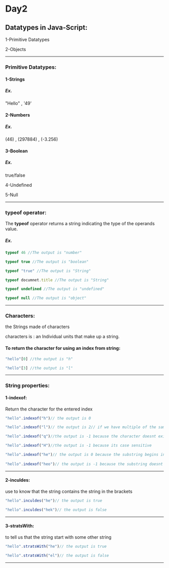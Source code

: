 # Day2

## Datatypes in Java-Script:
1-Primitive Datatypes

2-Objects

---
### Primitive Datatypes:
#### 1-Strings
##### Ex.
"Hello" , '49'


#### 2-Numbers
##### Ex.
(46) , (297884) , (-3.256)


#### 3-Boolean
##### Ex.
true/false


4-Undefined


5-Null

---

### typeof operator:
The **typeof** operator returns a string indicating the type of the operands value.

##### Ex.
```javascript
typeof 46 //The output is "number"

typeof true //The output is "boolean"

typeof "true" //The output is "String"

typeof documnet.title //The output is "String"

typeof undefined //The output is "undefined"

typeof null //The output is "object"
```
---

### Characters:
the Strings made of characters

characters is : an Individual units that make up a string.

#### To return the character for using an index from string:
```javascript
"hello"[0] //the output is "h"

"hello"[3] //the output is "l"
```

---

### String properties:
#### 1-indexof:
Return the character for the entered index 
```javascript
"hello".indexof("h")// the output is 0

"hello".indexof("l")// the output is 2// if we have multiple of the same character we gonn find the first one

"hello".indexof("q")//the output is -1 because the character doesnt exist

"hello".indexof("H")//the output is -1 because its case sensitive

"hello".indexof("he")// the output is 0 because the substring begins in the index 0
 
"hello".indexof("heo")// the output is -1 because the substring doesnt exist
```
---


#### 2-inculdes: 
use to know that the string contains the string in the brackets
```javascript
"hello".inculdes("he")// the output is true

"hello".inculdes("hek")// the output is false
```
---
#### 3-stratsWith:
to tell us that the string start with some other string
```javascript
"hello".stratsWith("he")// the output is true

"hello".stratsWith("el")// the output is false
```
---




